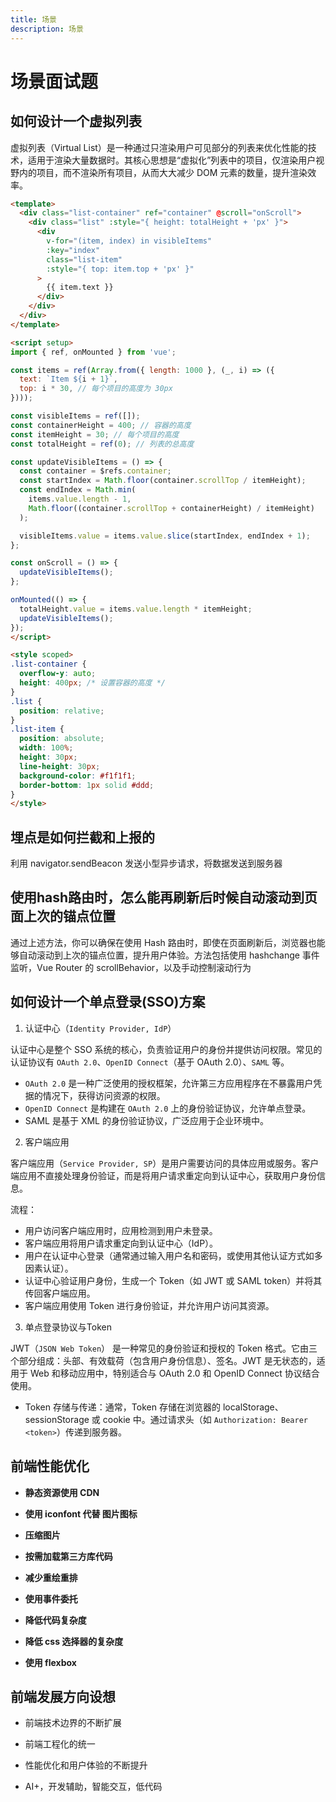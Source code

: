 ```yaml
---
title: 场景
description: 场景
---
```


# 场景面试题

## 如何设计一个虚拟列表

虚拟列表（Virtual List）是一种通过只渲染用户可见部分的列表来优化性能的技术，适用于渲染大量数据时。其核心思想是“虚拟化”列表中的项目，仅渲染用户视野内的项目，而不渲染所有项目，从而大大减少 DOM 元素的数量，提升渲染效率。

```html
<template>
  <div class="list-container" ref="container" @scroll="onScroll">
    <div class="list" :style="{ height: totalHeight + 'px' }">
      <div
        v-for="(item, index) in visibleItems"
        :key="index"
        class="list-item"
        :style="{ top: item.top + 'px' }"
      >
        {{ item.text }}
      </div>
    </div>
  </div>
</template>

<script setup>
import { ref, onMounted } from 'vue';

const items = ref(Array.from({ length: 1000 }, (_, i) => ({
  text: `Item ${i + 1}`,
  top: i * 30, // 每个项目的高度为 30px
})));

const visibleItems = ref([]);
const containerHeight = 400; // 容器的高度
const itemHeight = 30; // 每个项目的高度
const totalHeight = ref(0); // 列表的总高度

const updateVisibleItems = () => {
  const container = $refs.container;
  const startIndex = Math.floor(container.scrollTop / itemHeight);
  const endIndex = Math.min(
    items.value.length - 1,
    Math.floor((container.scrollTop + containerHeight) / itemHeight)
  );

  visibleItems.value = items.value.slice(startIndex, endIndex + 1);
};

const onScroll = () => {
  updateVisibleItems();
};

onMounted(() => {
  totalHeight.value = items.value.length * itemHeight;
  updateVisibleItems();
});
</script>

<style scoped>
.list-container {
  overflow-y: auto;
  height: 400px; /* 设置容器的高度 */
}
.list {
  position: relative;
}
.list-item {
  position: absolute;
  width: 100%;
  height: 30px;
  line-height: 30px;
  background-color: #f1f1f1;
  border-bottom: 1px solid #ddd;
}
</style>

```

## 埋点是如何拦截和上报的

利用 navigator.sendBeacon 发送小型异步请求，将数据发送到服务器

## 使用hash路由时，怎么能再刷新后时候自动滚动到页面上次的锚点位置

通过上述方法，你可以确保在使用 Hash 路由时，即使在页面刷新后，浏览器也能够自动滚动到上次的锚点位置，提升用户体验。方法包括使用 hashchange 事件监听，Vue Router 的 scrollBehavior，以及手动控制滚动行为

## 如何设计一个单点登录(SSO)方案

1. 认证中心（`Identity Provider, IdP`）

认证中心是整个 SSO 系统的核心，负责验证用户的身份并提供访问权限。常见的认证协议有 `OAuth 2.0`、`OpenID Connect`（基于 OAuth 2.0）、`SAML` 等。

* `OAuth 2.0` 是一种广泛使用的授权框架，允许第三方应用程序在不暴露用户凭据的情况下，获得访问资源的权限。
* `OpenID Connect` 是构建在 `OAuth 2.0` 上的身份验证协议，允许单点登录。
* SAML 是基于 XML 的身份验证协议，广泛应用于企业环境中。

2. 客户端应用

客户端应用（`Service Provider, SP`）是用户需要访问的具体应用或服务。客户端应用不直接处理身份验证，而是将用户请求重定向到认证中心，获取用户身份信息。

流程：

* 用户访问客户端应用时，应用检测到用户未登录。
* 客户端应用将用户请求重定向到认证中心（IdP）。
* 用户在认证中心登录（通常通过输入用户名和密码，或使用其他认证方式如多因素认证）。
* 认证中心验证用户身份，生成一个 Token（如 JWT 或 SAML token）并将其传回客户端应用。
* 客户端应用使用 Token 进行身份验证，并允许用户访问其资源。

3. 单点登录协议与Token

JWT（`JSON Web Token`） 是一种常见的身份验证和授权的 Token 格式。它由三个部分组成：头部、有效载荷（包含用户身份信息）、签名。JWT 是无状态的，适用于 Web 和移动应用中，特别适合与 OAuth 2.0 和 OpenID Connect 协议结合使用。

* Token 存储与传递：通常，Token 存储在浏览器的 localStorage、sessionStorage 或  cookie 中。通过请求头（如 `Authorization: Bearer <token>`）传递到服务器。

## 前端性能优化

* **静态资源使用 CDN**

* **使用 iconfont 代替 图片图标**

* **压缩图片**

* **按需加载第三方库代码**

* **减少重绘重排**

* **使用事件委托**

* **降低代码复杂度**

* **降低 css 选择器的复杂度**

* **使用 flexbox**

## 前端发展方向设想

* 前端技术边界的不断扩展

* 前端工程化的统一

* 性能优化和用户体验的不断提升

* AI+，开发辅助，智能交互，低代码
